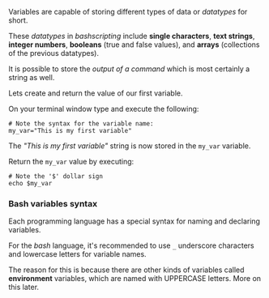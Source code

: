 Variables are capable of storing different types of data or _datatypes_ for short. 

These _datatypes_ in _bashscripting_ include __single characters__, __text strings__, __integer numbers__, __booleans__ (true and false values), and __arrays__ (collections of the previous datatypes). 

It is possible to store the _output of a command_ which is most certainly a string as well.

Lets create and return the value of our first variable. 

On your terminal window type and execute the following: 

```
# Note the syntax for the variable name:
my_var="This is my first variable"
```

The _"This is my first variable"_ string is now stored in the `my_var` variable. 

Return the `my_var` value by executing: 

```
# Note the '$' dollar sign
echo $my_var
```

### Bash variables syntax

Each programming language has a special syntax for naming and declaring variables.

For the _bash_ language, it's recommended to use `_` underscore characters and lowercase letters for variable names.

The reason for this is because there are other kinds of variables called __environment__ variables, which are named with UPPERCASE letters. More on this later.